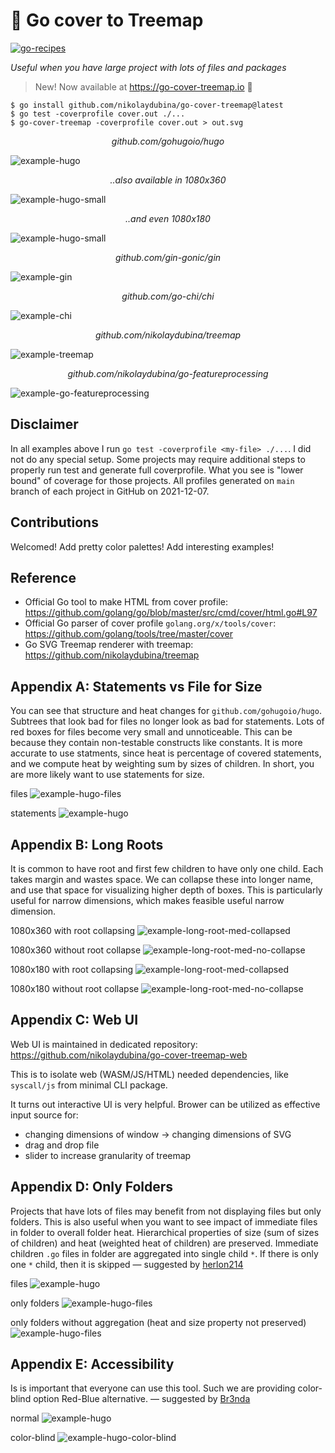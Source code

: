 # 🎄 Go cover to Treemap

[![go-recipes](https://raw.githubusercontent.com/nikolaydubina/go-recipes/main/badge.svg?raw=true)](https://github.com/nikolaydubina/go-recipes)

_Useful when you have large project with lots of files and packages_

> New! Now available at https://go-cover-treemap.io 🎉

```
$ go install github.com/nikolaydubina/go-cover-treemap@latest
$ go test -coverprofile cover.out ./...
$ go-cover-treemap -coverprofile cover.out > out.svg
```

_<p align="center">github.com/gohugoio/hugo</p>_
![example-hugo](docs/hugo.svg)

_<p align="center">..also available in 1080x360</p>_
![example-hugo-small](docs/hugo-1080x360.svg)

_<p align="center">..and even 1080x180</p>_
![example-hugo-small](docs/hugo-1080x180.svg)

_<p align="center">github.com/gin-gonic/gin</p>_
![example-gin](docs/gin.svg)

_<p align="center">github.com/go-chi/chi</p>_
![example-chi](docs/chi.svg)

_<p align="center">github.com/nikolaydubina/treemap</p>_
![example-treemap](docs/go-cover-treemap.svg)

_<p align="center">github.com/nikolaydubina/go-featureprocessing</p>_
![example-go-featureprocessing](docs/go-featureprocessing.svg)

## Disclaimer

In all examples above I run `go test -coverprofile <my-file> ./...`.
I did not do any special setup.
Some projects may require additional steps to properly run test and generate full coverprofile.
What you see is "lower bound" of coverage for those projects.
All profiles generated on `main` branch of each project in GitHub on 2021-12-07.

## Contributions

Welcomed! Add pretty color palettes! Add interesting examples!

## Reference

* Official Go tool to make HTML from cover profile: https://github.com/golang/go/blob/master/src/cmd/cover/html.go#L97
* Official Go parser of cover profile `golang.org/x/tools/cover`: https://github.com/golang/tools/tree/master/cover
* Go SVG Treemap renderer with treemap: https://github.com/nikolaydubina/treemap

## Appendix A: Statements vs File for Size

You can see that structure and heat changes for `github.com/gohugoio/hugo`.
Subtrees that look bad for files no longer look as bad for statements.
Lots of red boxes for files become very small and unnoticeable.
This can be because they contain non-testable constructs like constants.
It is more accurate to use statments, since heat is percentage of covered statements, and we compute heat by weighting sum by sizes of children.
In short, you are more likely want to use statements for size.

files
![example-hugo-files](docs/hugo-files.svg)

statements
![example-hugo](docs/hugo.svg)

## Appendix B: Long Roots

It is common to have root and first few children to have only one child.
Each takes margin and wastes space.
We can collapse these into longer name, and use that space for visualizing higher depth of boxes.
This is particularly useful for narrow dimensions, which makes feasible useful narrow dimension.

1080x360 with root collapsing
![example-long-root-med-collapsed](docs/hugo-1080x360.svg)

1080x360 without root collapse
![example-long-root-med-no-collapse](docs/hugo-long-root-1080x360.svg)

1080x180 with root collapsing
![example-long-root-med-collapsed](docs/hugo-1080x180.svg)

1080x180 without root collapse
![example-long-root-med-no-collapse](docs/hugo-long-root-1080x180.svg)

## Appendix C: Web UI

Web UI is maintained in dedicated repository: https://github.com/nikolaydubina/go-cover-treemap-web

This is to isolate web (WASM/JS/HTML) needed dependencies, like `syscall/js` from minimal CLI package.

It turns out interactive UI is very helpful. Brower can be utilized as effective input source for:
- changing dimensions of window -> changing dimensions of SVG
- drag and drop file
- slider to increase granularity of treemap

## Appendix D: Only Folders

Projects that have lots of files may benefit from not displaying files 
but only folders.
This is also useful when you want to see impact of immediate files in folder to overall folder heat.
Hierarchical properties of size (sum of sizes of children) and heat (weighted heat of children) are preserved.
Immediate children `.go` files in folder are aggregated into single child `*`.
If there is only one `*` child, then it is skipped
— suggested by [herlon214](https://github.com/herlon214)

files
![example-hugo](docs/hugo.svg)

only folders
![example-hugo-files](docs/hugo-only-folders.svg)

only folders without aggregation (heat and size property not preserved)
![example-hugo-files](docs/hugo-only-folders-no-aggregation.svg)

## Appendix E: Accessibility

Is is important that everyone can use this tool.
Such we are providing color-blind option Red-Blue alternative.
— suggested by [Br3nda](https://github.com/Br3nda)

normal
![example-hugo](docs/hugo.svg)

color-blind
![example-hugo-color-blind](docs/hugo-color-blind.svg)
